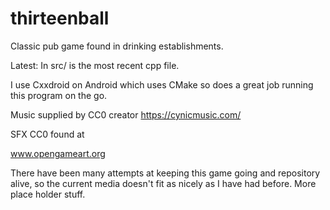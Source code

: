 # thirteenball
Classic pub game found in drinking establishments.

Latest:
In src/ is the most recent cpp file.

I use Cxxdroid on Android which uses CMake so does a great job running this program on the go.

Music supplied by CC0 creator https://cynicmusic.com/

SFX CC0 found at

www.opengameart.org

There have been many attempts at keeping this game going and repository alive, so the current media doesn't fit as nicely as I have had before. More place holder stuff.
